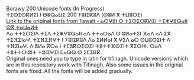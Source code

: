 Borawy 200 Unicode fonts (In Progress)
<br>ⵜⵉⵙⵉⵙⴽⵍⵉⵏ ⵏ ⴱⵓⵕⴰⵡⵉ 200 ⵢⵓⵏⵉⴽⵓⴷ (ⵙⵓⵍ ⴳ ⵜⵡⵓⵔⵉ)
<br>[Link to the original fonts from Tawalt - ⴰⵙⵖⵓⵏ ⵙ ⵜⵉⵙⵉⵙⴽⵍⵉⵏ ⵜⵉⵥⵖⵓⵕⴰⵏⵏ ⵙⴳ ⵜⴰⵡⴰⵍⵜ](https://tawalt.tinussan.com/)
<br>ⴷⴰ ⵜⵜⵉⵔⵉⵏⴷ ⵜⵉⴷ ⵜⵉⵥⵖⵓⵕⴰⵏⵏ ⴰⴷ ⵜⵜⴰⵔⴰⴷ ⵙ ⵓⵍⴰⵜⵉⵏ ⴼⴰⴷ ⴰⴷ ⵉⴳ ⵜⵉⴼⵉⵏⴰⵖ. ⵜⵉⴼⵉⴼⵖⵜ ⵏ ⵢⵓⵏⵉⴽⵓⴷ ⴷⴰ ⵉⵍⵍⴰⵏ ⴳ ⵖⵉⴷ ⴰⵔ ⵙⵡⵓⵔⵉⵏⵜ ⴷ ⵜⴼⵉⵏⴰⵖ. ⴷ ⵓⵍⴰ ⴽⵔⴰ ⵏ ⵜⵎⵓⴽⵔⵉⵙⵉⵏ ⵜⴻⵜⵜⴼⵙⵉⵏⵜ ⴳⵉⵙⵏⵜ. ⵔⴰⴷ ⵜⴻⵜⵜⵔⵏⵓⵏⵜ ⵜⵓⵏⵉⵖⵉⵏ ⵎⴰⵕⵕ ⵙ ⵉⵎⵉⴽⴽ.
<br>Original ones need you to type in latin for tifinagh. Unicode versions which are in this repository work with Tifinagh. Also some issues in the original fonts are fixed. All the fonts will be added gradually.
